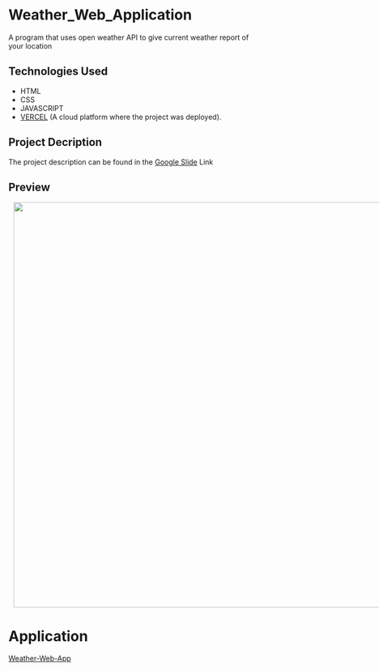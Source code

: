 # Weather_Web_Application
A program that uses open weather API to give current weather report of your location

## Technologies Used
  - HTML
  - CSS
  - JAVASCRIPT
  - [VERCEL](https://vercel.com/home) (A cloud platform where the project was deployed).

## Project Decription 
The project description can be found in the [Google Slide](https://docs.google.com/presentation/d/1YioKP2jSoejZb6KvlINCkHuQDWSTXJ8_gzkV1wQozk8/edit?usp=sharing) Link

## Preview
<div style="display:flex">
     <div style="flex:1;padding-left:10px;">
          <img src="![image](https://github.com/Juniqueluv/Weather-Web_Application/assets/106930636/fb1b1244-10c2-41e1-88db-36ed9d9530ba)" width="800"/>
     </div>
</div>

# Application 
[Weather-Web-App](https://weather-web-application-zeta.vercel.app/)
